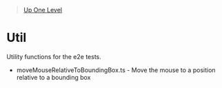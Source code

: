 > [Up One Level](../readme.md)

# Util

Utility functions for the e2e tests.

- moveMouseRelativeToBoundingBox.ts - Move the mouse to a position relative to a bounding box